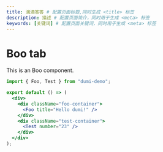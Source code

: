 ```yaml
---
title: 滴滴答答 # 配置页面标题,同时生成 <title> 标签
description: 描述 # 配置页面简介，同时用于生成 <meta> 标签
keywords: [关键词] # 配置页面关键词，同时用于生成 <meta> 标签
---
```


# Boo tab

This is an Boo component.

```jsx
import { Foo, Test } from "dumi-demo";

export default () => (
  <div>
    <div className="foo-container">
      <Foo title="Hello dumi!" />
    </div>
    <div className="test-container">
      <Test number="23" />
    </div>
  </div>
);
```
